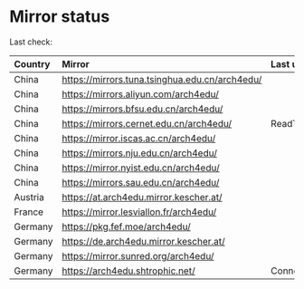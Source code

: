 <script src="./time.js"></script>
# Mirror status
Last check: <script type="text/javascript">localize(1753457370.8454943);</script>

|Country|Mirror|Last update|
|:------|:-----|:----------|
|China|https://mirrors.tuna.tsinghua.edu.cn/arch4edu/|<script type="text/javascript">localize(1753426420);</script>|
|China|https://mirrors.aliyun.com/arch4edu/|<script type="text/javascript">localize(1753383048);</script>|
|China|https://mirrors.bfsu.edu.cn/arch4edu/|<script type="text/javascript">localize(1753383048);</script>|
|China|https://mirrors.cernet.edu.cn/arch4edu/|ReadTimeout|
|China|https://mirror.iscas.ac.cn/arch4edu/|<script type="text/javascript">localize(1753426420);</script>|
|China|https://mirrors.nju.edu.cn/arch4edu/|<script type="text/javascript">localize(1753383048);</script>|
|China|https://mirror.nyist.edu.cn/arch4edu/|<script type="text/javascript">localize(1753383048);</script>|
|China|https://mirrors.sau.edu.cn/arch4edu/|<script type="text/javascript">localize(1753340397);</script>|
|Austria|https://at.arch4edu.mirror.kescher.at/|<script type="text/javascript">localize(1753426420);</script>|
|France|https://mirror.lesviallon.fr/arch4edu/|<script type="text/javascript">localize(1753426420);</script>|
|Germany|https://pkg.fef.moe/arch4edu/|<script type="text/javascript">localize(1753426420);</script>|
|Germany|https://de.arch4edu.mirror.kescher.at/|<script type="text/javascript">localize(1753426420);</script>|
|Germany|https://mirror.sunred.org/arch4edu/|<script type="text/javascript">localize(1753426420);</script>|
|Germany|https://arch4edu.shtrophic.net/|ConnectionError|

<script src="./tablefilter/tablefilter.js"></script>
<script src="./table.js"></script>